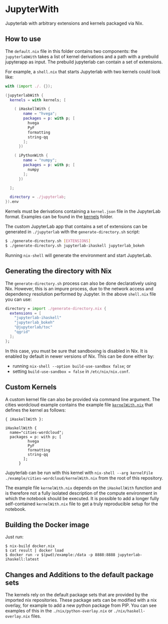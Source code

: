 # JupyterWith

Jupyterlab with arbitrary extensions and kernels packaged via Nix.

## How to use 

The `default.nix` file in this folder contains two components: the
`jupyterlabWith` takes a list of kernel derivations and a path with a prebuild
jupyterapp as input. The prebuild jupyterlab can contain a set of extensions.

For example, a `shell.nix` that starts Jupyterlab with two kernels could look
like:

``` nix
with (import ./. {});

(jupyterlabWith {
  kernels = with kernels; [

    ( iHaskellWith {
        name = "hvega";
        packages = p: with p; [
          hvega
          PyF
          formatting
          string-qq
        ];
      })

    ( iPythonWith {
        name = "numpy";
        packages = p: with p; [
          numpy
        ];
      })

  ];

  directory = ./jupyterlab;
}).env
```

Kernels must be derivations containing a `kernel.json` file in the JupyterLab
format. Examples can be found in the [kernels](kernels) folder.

The custom JupyterLab app that contains a set of extensions can be generated in
`./jupyterlab` with the `generate-directory.sh` script:

``` bash
$ ./generate-directory.sh [EXTENSIONS]
$ ./generate-directory.sh jupyterlab-ihaskell jupyterlab_bokeh
```

Running `nix-shell` will generate the environment and start JupyterLab.

## Generating the directory with Nix

The `generate-directory.sh` process can also be done declaratively using Nix.
However, this is an impure process, due to the network access and dependency
resolution performed by Jupyter. In the above `shell.nix` file you can use:

``` nix
directory = import ./generate-directory.nix {
  extensions = [
    "jupyterlab-ihaskell"
    "jupyterlab_bokeh"
    "@jupyterlab/toc"
    "qgrid"
  ];
};
```

In this case, you must be sure that sandboxing is disabled in Nix.  It is
enabled by default in newer versions of Nix.  This can be done either by:

- running `nix-shell --option build-use-sandbox false`; or
- setting `build-use-sandbox = false` in `/etc/nix/nix.conf`.

## Custom Kernels
A custom kernel file can also be provided via command line argument. The cities
wordcloud example contains the example file [`kernelWith.nix`](./example/cities-wordcloud/kernelWith.nix)
that defines the kernel as follows:

```
{ iHaskellWith }:

iHaskellWith {
  name="cities-wordcloud";
  packages = p: with p; [
          hvega
          PyF
          formatting
          string-qq
        ];
      }
```

Jupyterlab can be run with this kernel with `nix-shell --arg kernelFile ./example/cities-wordcloud/kernelWith.nix`
from the root of this repository.

The example file `kernelWith.nix` depends on the `iHaskellWith` function and is
therefore not a fully isolated description of the compute environment in which
the notebook should be executed. It is possible to add a longer fully
self-contained `kernelWith.nix` file to get a truly reproducible setup for the
notebook.

## Building the Docker image

Just run:

```
$ nix-build docker.nix
$ cat result | docker load
$ docker run -v $(pwd)/example:/data -p 8888:8888 jupyterlab-ihaskell:latest
```

## Changes and Additions to the default package sets

The kernels rely on the default package sets that are provided by the imported
nix repositories. These package sets can be modified with a nix overlay, for
example to add a new python package from PIP. You can see examples of this
in the `./nix/python-overlay.nix` or `./nix/haskell-overlay.nix` files.
